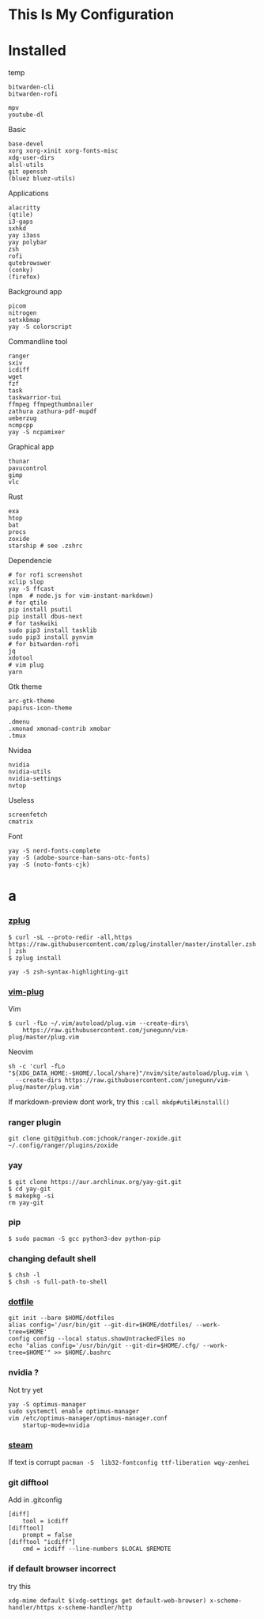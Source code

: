 # This Is My Configuration

# Installed

temp
```
bitwarden-cli
bitwarden-rofi

mpv
youtube-dl
```

Basic
```
base-devel
xorg xorg-xinit xorg-fonts-misc
xdg-user-dirs
alsl-utils
git openssh
(bluez bluez-utils)
```

Applications
```
alacritty
(qtile)
i3-gaps
sxhkd
yay i3ass
yay polybar
zsh
rofi
qutebrowswer
(conky)
(firefox)
```

Background app
```
picom
nitrogen
setxkbmap
yay -S colorscript
```

Commandline tool
```
ranger
sxiv
icdiff
wget
fzf
task
taskwarrior-tui
ffmpeg ffmpegthumbnailer
zathura zathura-pdf-mupdf
ueberzug
ncmpcpp
yay -S ncpamixer
```

Graphical app
```
thunar
pavucontrol
gimp
vlc
```

Rust
```
exa
htop
bat
procs
zoxide
starship # see .zshrc
```

Dependencie
```
# for rofi screenshot
xclip slop
yay -S ffcast
(npm  # node.js for vim-instant-markdown)
# for qtile 
pip install psutil
pip install dbus-next
# for taskwiki
sudo pip3 install tasklib
sudo pip3 install pynvim
# for bitwarden-rofi
jq
xdotool
# vim plug
yarn

```

Gtk theme
```
arc-gtk-theme
papirus-icon-theme
```

```
.dmenu
.xmonad xmonad-contrib xmobar
.tmux
```

Nvidea
```
nvidia
nvidia-utils
nvidia-settings
nvtop
```

Useless
```
screenfetch  
cmatrix  
```

Font
```
yay -S nerd-fonts-complete
yay -S (adobe-source-han-sans-otc-fonts)
yay -S (noto-fonts-cjk)
```






# a

### **[zplug](https://github.com/zplug/zplug)**
```
$ curl -sL --proto-redir -all,https https://raw.githubusercontent.com/zplug/installer/master/installer.zsh | zsh
$ zplug install
```
```
yay -S zsh-syntax-highlighting-git
```


### **[vim-plug](https://github.com/junegunn/vim-plug)**
Vim
```
$ curl -fLo ~/.vim/autoload/plug.vim --create-dirs\  
    https://raw.githubusercontent.com/junegunn/vim-plug/master/plug.vim
```
Neovim
```
sh -c 'curl -fLo "${XDG_DATA_HOME:-$HOME/.local/share}"/nvim/site/autoload/plug.vim \
  --create-dirs https://raw.githubusercontent.com/junegunn/vim-plug/master/plug.vim'
```
If markdown-preview dont work, try this `:call mkdp#util#install()`

### ranger plugin
```
git clone git@github.com:jchook/ranger-zoxide.git ~/.config/ranger/plugins/zoxide
```

### yay
```
$ git clone https://aur.archlinux.org/yay-git.git
$ cd yay-git
$ makepkg -si
rm yay-git
```


### pip
` $ sudo pacman -S gcc python3-dev python-pip `


### changing default shell
```
$ chsh -l
$ chsh -s full-path-to-shell
```

### [dotfile](https://www.atlassian.com/git/tutorials/dotfiles)
```
git init --bare $HOME/dotfiles
alias config='/usr/bin/git --git-dir=$HOME/dotfiles/ --work-tree=$HOME'
config config --local status.showUntrackedFiles no
echo "alias config='/usr/bin/git --git-dir=$HOME/.cfg/ --work-tree=$HOME'" >> $HOME/.bashrc
```


### nvidia ?
Not try yet
```
yay -S optimus-manager
sudo systemctl enable optimus-manager
vim /etc/optimus-manager/optimus-manager.conf
    startup-mode=nvidia
```



### [steam](https://www.chrisatmachine.com/Linux/08-steam-on-linux/)
If text is corrupt
` pacman -S  lib32-fontconfig ttf-liberation wqy-zenhei `


### git difftool
Add in .gitconfig
```
[diff]
    tool = icdiff
[difftool]
    prompt = false
[difftool "icdiff"]
    cmd = icdiff --line-numbers $LOCAL $REMOTE
```

### if default browser incorrect
try this 
```
xdg-mime default $(xdg-settings get default-web-browser) x-scheme-handler/https x-scheme-handler/http
```
